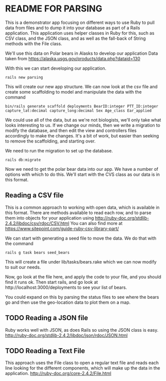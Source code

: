 # README FOR PARSING

This is a demonstrator app focusing on different ways to use Ruby to pull data from files and to dump it into your database as part of a Rails application. This application uses helper classes in Ruby for this, such as CSV class, and the JSON class, and as well as the fall-back of String methods with the File class.

We'll use this data on Polar bears in Alasks to develop our application
Data taken from https://alaska.usgs.gov/products/data.php?dataid=130

With this we can start developing our application.

    rails new parsing

This will create our new app structure. We can now look at the csv file and create some scaffolding to model and manipulate the data with the command

    bin/rails generate scaffold deployments BearID:integer PTT_ID:integer capture_lat:decimal capture_long:decimal Sex Age_class Ear_applied

We could use all of the data, but as we're not biologists, we'll only take what looks interesting to us. If we change our minds, then we write a migration to modify the database, and then edit the view and controllers files accordingly to make the changes. It's a bit of work, but easier than seeking to remove the scaffolding, and starting over.

We need to run the migration to set up the database.

    rails db:migrate

Now we need to get the polar bear data into our app. We have a number of options with which to do this. We'll start with the CVS class as our data is in this format.

## Reading a CSV file
This is a common approach to working with open data, which is available in this format. There are methods available to read each row, and to parse them into objects for your application using http://ruby-doc.org/stdlib-2.4.2/libdoc/csv/rdoc/CSV.html You can also find more at https://www.sitepoint.com/guide-ruby-csv-library-part/

We can start with generating a seed file to move the data. We do that with the command

    rails g task bears seed_bears

This will create a file under lib/tasks/bears.rake which we can now modify to suit our needs.

Now, go look at the file here, and apply the code to your file, and you should find it runs ok. Then start rails, and go look at http://localhost:3000/deployments to see your list of bears.

You could expand on this by parsing the status files to see where the bears go and then use the geo-location data to plot them on a map.


##  TODO Reading a JSON file
Ruby works well with JSON, as does Rails so using the JSON class is easy. http://ruby-doc.org/stdlib-2.4.2/libdoc/json/rdoc/JSON.html

## TODO Reading a Text File
This approach uses the File class to open a regular text file and reads each line looking for the different components, which will make up the data in the application. http://ruby-doc.org/core-2.4.2/File.html
